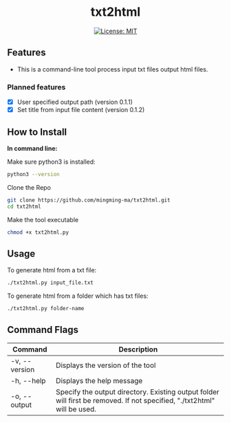 <h1 align="center">txt2html</h1>

<div align="center">
 
 [![License: MIT](https://img.shields.io/badge/License-MIT-yellow.svg)](https://opensource.org/licenses/MIT)

</div>

## Features

- This is a command-line tool process input txt files output html files.

### Planned features
- [x] User specified output path (version 0.1.1)
- [x] Set title from input file content (version 0.1.2)

## How to Install 

**In command line:**

Make sure python3 is installed:
```bash
python3 --version
```

Clone the Repo

```bash
git clone https://github.com/mingming-ma/txt2html.git
cd txt2html 
```

Make the tool executable
```bash
chmod +x txt2html.py
```
## Usage

To generate html from a txt file: 
```bash
./txt2html.py input_file.txt
```
To generate html from a folder which has txt files: 
```bash
./txt2html.py folder-name
```

## Command Flags

<!-- Available command options:
```
-v,--version - Displays the version of the tool
-h,--help - Displays the help message
``` -->

| Command   | Description |
| --------- | ----------- |
| -v, --version | Displays the version of the tool |
| -h, --help | Displays the help message |
| -o, --output | Specify the output directory. Existing output folder will first be removed. If not specified, "./txt2html" will be used.|

